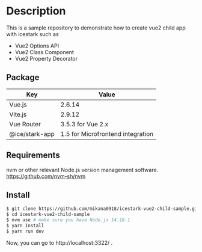 # Description
This is a sample repository to demonstrate how to create vue2 child app with icestark such as

- Vue2 Options API
- Vue2 Class Component
- Vue2 Property Decorator

## Package
| Key | Value |  
|---|---| 
| Vue.js | 2.6.14   |  
| Vite.js | 2.9.12   |  
| Vue Router  |  3.5.3 for Vue 2.x  |
| @ice/stark-app  |  1.5 for Microfrontend integration  |

## Requirements
nvm or other relevant Node.js version management software.
https://github.com/nvm-sh/nvm
## Install
```bash
$ git clone https://github.com/mikana0918/icestark-vue2-child-sample.git
$ cd icestark-vue2-child-sample
$ nvm use # make sure you have Node.js 14.18.1
$ yarn Install
$ yarn run dev
```

Now, you can go to http://localhost:3322/ .